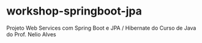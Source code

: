# workshop-springboot-jpa
Projeto Web Services com Spring Boot e JPA / Hibernate do Curso de Java do Prof. Nelio Alves

